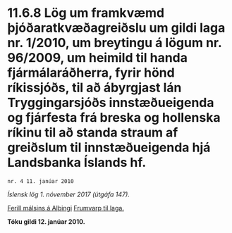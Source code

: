 # 11.6.8 Lög um framkvæmd þjóðaratkvæðagreiðslu um gildi laga nr. 1/2010, um breytingu á lögum nr. 96/2009, um heimild til handa fjármálaráðherra, fyrir hönd ríkissjóðs, til að ábyrgjast lán Tryggingarsjóðs innstæðueigenda og fjárfesta frá breska og hollenska ríkinu til að standa straum af greiðslum til innstæðueigenda hjá Landsbanka Íslands hf.

`nr. 4 11. janúar 2010`

_Íslensk lög 1. nóvember 2017 (útgáfa 147)._

[Ferill málsins á Alþingi](https://www.althingi.is/thingstorf/thingmalalistar-eftir-thingum/ferill/?ltg=138&mnr=352)
[Frumvarp til laga.](https://www.althingi.is/altext/138/s/0628.html)

**Tóku gildi 12. janúar 2010.**

